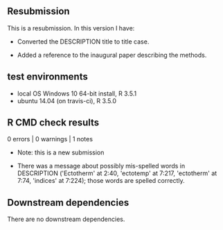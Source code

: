 ## Resubmission
This is a resubmission. In this version I have:

* Converted the DESCRIPTION title to title case.

* Added a reference to the inaugural paper describing the methods.

## test environments
* local OS Windows 10 64-bit install, R 3.5.1
* ubuntu 14.04 (on travis-ci), R 3.5.0

## R CMD check results
0 errors | 0 warnings | 1 notes

* Note: this is a new submission

* There was a message about possibly mis-spelled words in DESCRIPTION 
('Ectotherm' at 2:40, 'ectotemp' at 7:217, 'ectotherm' at 7:74, 'indices' 
at 7:224); those words are spelled correctly.

## Downstream dependencies
There are no downstream dependencies.
 
